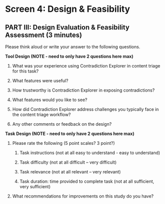# Screen 4: Design & Feasibility

## PART III: Design Evaluation & Feasibility Assessment (3 minutes)

Please think aloud or write your answer to the following questions. 

**Tool Design (NOTE \- need to only have 2 questions here max)**

1. What was your experience using Contradiction Explorer in content triage for this task?

2. What features were useful?

3. How trustworthy is Contradiction Explorer in exposing contradictions?

4. What features would you like to see?

5. How did Contradiction Explorer address challenges you typically face in the content triage workflow?

6. Any other comments or feedback on the design?

**Task Design (NOTE \- need to only have 2 questions here max)**

1. Please rate the following (5 point scales? 3 point?)

   1. Task instructions (not at all easy to understand \- easy to understand)

   2. Task difficulty (not at all difficult – very difficult)

   3. Task relevance (not at all relevant – very relevant)

   4. Task duration: time provided to complete task (not at all sufficient, very sufficient)

2. What recommendations for improvements on this study do you have?